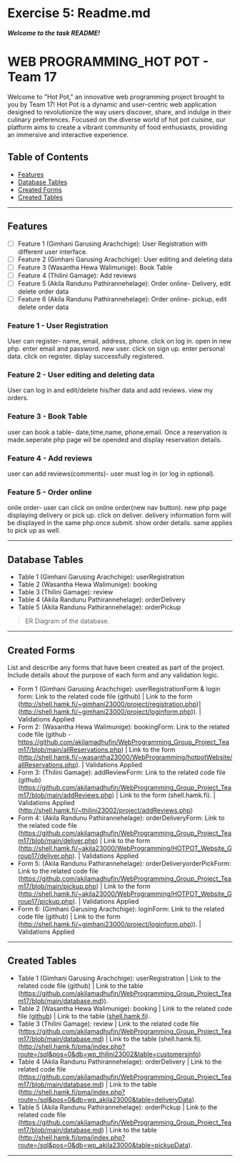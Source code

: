 # Exercise 5: Readme.md

***Welcome to the task README!***

# WEB PROGRAMMING_HOT POT - Team 17

Welcome to "Hot Pot," an innovative web programming project brought to you by Team 17! Hot Pot is a dynamic and user-centric web application designed to revolutionize the way users discover, share, and indulge in their culinary preferences. Focused on the diverse world of hot pot cuisine, our platform aims to create a vibrant community of food enthusiasts, providing an immersive and interactive experience.

## Table of Contents
- [Features](#features)
- [Database Tables](#database-tables)
- [Created Forms](#created-forms)
- [Created Tables](#created-tables)

---

## Features

- [ ] Feature 1 (Gimhani Garusing Arachchige): User Registration with different user interface.
- [ ] Feature 2 (Gimhani Garusing Arachchige): User editing and deleting data
- [ ] Feature 3 (Wasantha Hewa Walimunige): Book Table
- [ ] Feature 4 (Thilini Gamage): Add reviews
- [ ] Feature 5 (Akila Randunu Pathirannehelage): Order online- Delivery, edit delete order data
- [ ] Feature 6 (Akila Randunu Pathirannehelage): Order online- pickup, edit delete order data

### Feature 1 - User Registration

User can register- name, email, address, phone. click on log in. open in new php. enter email and password. new user. click on sign up. enter personal data. click on register. diplay successfully registered.

### Feature 2 - User editing and deleting data

User can log in and edit/delete his/her data and add reviews. view my orders.

### Feature 3 - Book Table

user can book a table- date,time,name, phone,email. Once a reservation is made.seperate php page wil be opended and display reservation details.

### Feature 4 - Add reviews

user can add reviews(comments)- user must log in (or log in optional).

### Feature 5 - Order online

onile order- user can click on onilne order(new nav button). new php page displaying delivery or pick up. click on deliver. delivery information form will be displayed in the same php.once submit. show order details. same applies to pick up as well.

---

## Database Tables

- Table 1 (Gimhani Garusing Arachchige): userRegistration
- Table 2 (Wasantha Hewa Walimunige): booking
- Table 3 (Thilini Gamage): review
- Table 4 (Akila Randunu Pathirannehelage): orderDelivery
- Table 5 (Akila Randunu Pathirannehelage): orderPickup

> ER Diagram of the database. 

---

## Created Forms

List and describe any forms that have been created as part of the project. Include details about the purpose of each form and any validation logic.

- Form 1 (Gimhani Garusing Arachchige): userRegistrationForm & login form: Link to the related code file (github) | Link to the form (http://shell.hamk.fi/~gimhani23000/project/registration.php)](http://shell.hamk.fi/~gimhani23000/project/loginform.php)). | Validations Applied
- Form 2: (Wasantha Hewa Walimunige): bookingForm: Link to the related code file (github - https://github.com/akilamadhufin/WebProgramming_Group_Project_Team17/blob/main/allReservations.php) | Link to the form (http://shell.hamk.fi/~wasantha23000/WebProgramming/hotpotWebsite/allReservations.php).  | Validations Applied
- Form 3: (Thilini Gamage): addReviewForm: Link to the related code file (github)(https://github.com/akilamadhufin/WebProgramming_Group_Project_Team17/blob/main/addReviews.php) | Link to the form (shell.hamk.fi).  | Validations Applied (http://shell.hamk.fi/~thilini23002/project/addReviews.php)
- Form 4: (Akila Randunu Pathirannehelage): orderDeliveryForm: Link to the related code file (https://github.com/akilamadhufin/WebProgramming_Group_Project_Team17/blob/main/deliver.php) | Link to the form (http://shell.hamk.fi/~akila23000/WebProgramming/HOTPOT_Website_Group17/deliver.php).  | Validations Applied
- Form 5: (Akila Randunu Pathirannehelage): orderDeliveryorderPickForm: Link to the related code file (https://github.com/akilamadhufin/WebProgramming_Group_Project_Team17/blob/main/pickup.php) | Link to the form (http://shell.hamk.fi/~akila23000/WebProgramming/HOTPOT_Website_Group17/pickup.php).  | Validations Applied
- Form 6: (Gimhani Garusing Arachchige): loginForm: Link to the related code file (github) | Link to the form (http://shell.hamk.fi/~gimhani23000/project/loginform.php)).  | Validations Applied


---

## Created Tables


- Table 1 (Gimhani Garusing Arachchige): userRegistration | Link to the related code file (github) | Link to the table (https://github.com/akilamadhufin/WebProgramming_Group_Project_Team17/blob/main/database.md)).
- Table 2 (Wasantha Hewa Walimunige): booking | Link to the related code file ([github](https://github.com/akilamadhufin/WebProgramming_Group_Project_Team17/blob/main/database.md)) | Link to the table ([shell.hamk.fi](http://shell.hamk.fi/pma/index.php?route=/sql&db=wp_wasantha23000&table=reservation&pos=0)).
- Table 3 (Thilini Gamage): review | Link to the related code file (https://github.com/akilamadhufin/WebProgramming_Group_Project_Team17/blob/main/database.md) | Link to the table (shell.hamk.fi).(http://shell.hamk.fi/pma/index.php?route=/sql&pos=0&db=wp_thilini23002&table=customersinfo)
- Table 4 (Akila Randunu Pathirannehelage): orderDelivery | Link to the related code file (https://github.com/akilamadhufin/WebProgramming_Group_Project_Team17/blob/main/database.md) | Link to the table (http://shell.hamk.fi/pma/index.php?route=/sql&pos=0&db=wp_akila23000&table=deliveryData).
- Table 5 (Akila Randunu Pathirannehelage): orderPickup | Link to the related code file (https://github.com/akilamadhufin/WebProgramming_Group_Project_Team17/blob/main/database.md) | Link to the table (http://shell.hamk.fi/pma/index.php?route=/sql&pos=0&db=wp_akila23000&table=pickupData).

---

